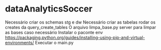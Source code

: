 # dataAnalyticsSoccer
Necessário criar os schemas stg e dw
Necessário criar as tabelas rodar os creates da query_create_tables
O arquivo limpa_base.py server para limpar as bases caso necessário
Instalar o paconte env https://packaging.python.org/guides/installing-using-pip-and-virtual-environments/
Executar o main.py
